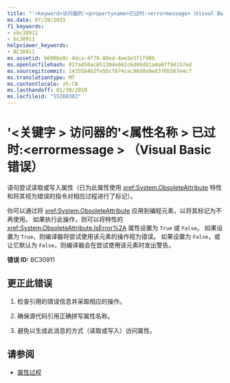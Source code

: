 ```yaml
---
title: "'<keyword>访问器的'<propertyname>已过时:<errormessage>（Visual Basic 错误）"
ms.date: 07/20/2015
f1_keywords:
- vbc30911
- bc30911
helpviewer_keywords:
- BC30911
ms.assetid: b690be0c-4dca-4f79-88ed-4ee3e3f1f90b
ms.openlocfilehash: 027a450ac651304e662c6d69d81a4a6ff9d157ed
ms.sourcegitcommit: 14355b4b2fe5bcf874cac96d0a9e6376b567e4c7
ms.translationtype: MT
ms.contentlocale: zh-CN
ms.lasthandoff: 01/30/2019
ms.locfileid: "55260302"
---
```

# <a name="keyword-accessor-of-propertyname-is-obsolete-errormessage-visual-basic-error"></a>'\<关键字 > 访问器的'\<属性名称 > 已过时:\<errormessage > （Visual Basic 错误）
语句尝试读取或写入属性（已为此属性使用 <xref:System.ObsoleteAttribute> 特性和将其视为错误的指令对相应过程进行了标记）。  
  
 你可以通过将 <xref:System.ObsoleteAttribute> 应用到编程元素，以将其标记为不再使用。 如果执行此操作，则可以将特性的 <xref:System.ObsoleteAttribute.IsError%2A> 属性设置为 `True` 或 `False`。 如果设置为 `True`，则编译器将尝试使用该元素的操作视为错误。 如果设置为 `False`，或让它默认为 `False`，则编译器会在尝试使用该元素时发出警告。  
  
 **错误 ID:** BC30911  
  
## <a name="to-correct-this-error"></a>更正此错误  
  
1.  检查引用的错误信息并采取相应的操作。  
  
2.  确保源代码引用正确拼写属性名称。  
  
3.  避免以生成此消息的方式（读取或写入）访问属性。  
  
## <a name="see-also"></a>请参阅


- [属性过程](../../visual-basic/programming-guide/language-features/procedures/property-procedures.md)
